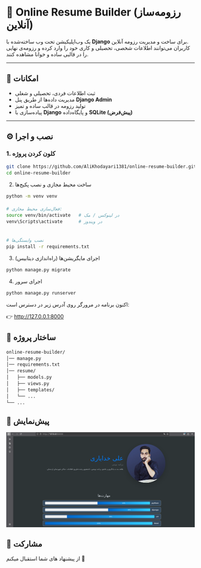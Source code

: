 # 📝 Online Resume Builder (رزومه‌ساز آنلاین)

یک وب‌اپلیکیشن تحت وب ساخته‌شده با **Django** برای ساخت و مدیریت رزومه آنلاین.  
کاربران می‌توانند اطلاعات شخصی، تحصیلی و کاری خود را وارد کرده و رزومه‌ی نهایی را در قالبی ساده و خوانا مشاهده کنند.

---

## 🚀 امکانات

- ثبت اطلاعات فردی، تحصیلی و شغلی
- مدیریت داده‌ها از طریق پنل **Django Admin**
- تولید رزومه در قالب ساده و تمیز
- پیاده‌سازی با **Django** و پایگاه‌داده **SQLite (پیش‌فرض)**

---

## ⚙️ نصب و اجرا

### 1. کلون کردن پروژه
```bash
git clone https://github.com/AliKhodayari1381/online-resume-builder.git
cd online-resume-builder
```

2. ساخت محیط مجازی و نصب پکیج‌ها
```bash
python -m venv venv

# فعال‌سازی محیط مجازی:
source venv/bin/activate   # در لینوکس / مک
venv\Scripts\activate      # در ویندوز


# نصب وابستگی‌ها
pip install -r requirements.txt
```

3. اجرای مایگریشن‌ها (راه‌اندازی دیتابیس)
```bash
python manage.py migrate
```
4. اجرای سرور
```bash
python manage.py runserver
```
اکنون برنامه در مرورگر روی آدرس زیر در دسترس است:

👉 http://127.0.0.1:8000

## 📂 ساختار پروژه
```bash
online-resume-builder/
│── manage.py
│── requirements.txt
│── resume/
│   ├── models.py
│   ├── views.py
│   ├── templates/
│   └── ...
└── ...
```

## 📸 پیش‌نمایش

![پیش‌نمایش پروژه](assets/screenshot.png)


## 🤝 مشارکت

از پیشنهاد های شما استقبال میکنم 🙌
